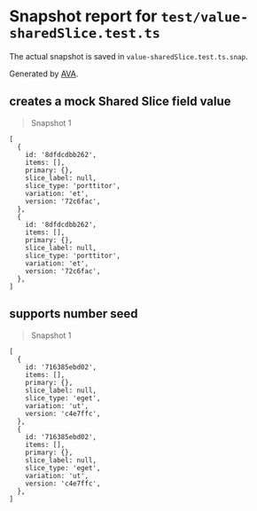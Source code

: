 # Snapshot report for `test/value-sharedSlice.test.ts`

The actual snapshot is saved in `value-sharedSlice.test.ts.snap`.

Generated by [AVA](https://avajs.dev).

## creates a mock Shared Slice field value

> Snapshot 1

    [
      {
        id: '8dfdcdbb262',
        items: [],
        primary: {},
        slice_label: null,
        slice_type: 'porttitor',
        variation: 'et',
        version: '72c6fac',
      },
      {
        id: '8dfdcdbb262',
        items: [],
        primary: {},
        slice_label: null,
        slice_type: 'porttitor',
        variation: 'et',
        version: '72c6fac',
      },
    ]

## supports number seed

> Snapshot 1

    [
      {
        id: '716385ebd02',
        items: [],
        primary: {},
        slice_label: null,
        slice_type: 'eget',
        variation: 'ut',
        version: 'c4e7ffc',
      },
      {
        id: '716385ebd02',
        items: [],
        primary: {},
        slice_label: null,
        slice_type: 'eget',
        variation: 'ut',
        version: 'c4e7ffc',
      },
    ]

